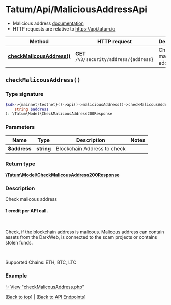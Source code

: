 # Tatum/Api/MaliciousAddressApi

* Malicious address [documentation](https://apidoc.tatum.io/tag/Malicious-address/)
* HTTP requests are relative to https://api.tatum.io

Method | HTTP request | Description
------------- | ------------- | -------------
[**checkMalicousAddress()**](#checkmalicousaddress) | **GET** `/v3/security/address/{address}` | Check malicous address


## `checkMalicousAddress()`

### Type signature

```php
$sdk->{mainnet/testnet}()->api()->maliciousAddress()->checkMalicousAddress(
    string $address
): \Tatum\Model\CheckMalicousAddress200Response
```

### Parameters

Name | Type | Description  | Notes
------------- | ------------- | ------------- | -------------
 **$address** | **string**  | Blockchain Address to check |

### Return type

[**\Tatum\Model\CheckMalicousAddress200Response**](../Model/CheckMalicousAddress200Response.md)

### Description

Check malicous address

<h4>1 credit per API call.</h4><br/> <p>Check, if the blockchain address is malicous. Malicous address can contain assets from the DarkWeb, is connected to the scam projects or contains stolen funds.</p><br/> <p>Supported Chains: ETH, BTC, LTC</p>

### Example

[✨ View "checkMalicousAddress.php"](../../examples/Api/MaliciousAddressApi/checkMalicousAddress.php)

[[Back to top]](#) | [[Back to API Endpoints]](../index.md#api-endpoints)
